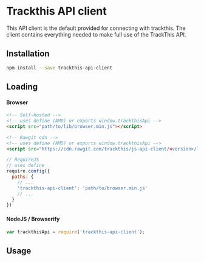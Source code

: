 # Trackthis API client

This API client is the default provided for connecting with trackthis. The client contains everything needed to make full use of the TrackThis API.

## Installation

```sh
npm install --save trackthis-api-client
```

## Loading

#### Browser

```html
<!-- Self-hosted -->
<!-- uses define (AMD) or exports window.trackthisApi -->
<script src="path/to/lib/browser.min.js"></script>

<!-- Rawgit cdn -->
<!-- uses define (AMD) or exports window.trackthisApi -->
<script src="https://cdn.rawgit.com/trackthis/js-api-client/<version>/lib/browser.min.js"></script>
```
```js
// RequireJS
// uses define
require.config({
  paths: {
    // ...
    'trackthis-api-client': 'path/to/browser.min.js'
    // ...
  }
})
```

#### NodeJS / Browserify

```js
var trackthisApi = require('trackthis-api-client');
```

## Usage

